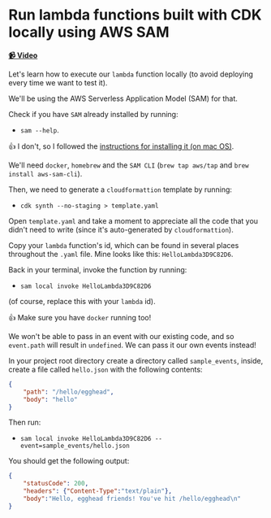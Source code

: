 # Run lambda functions built with CDK locally using AWS SAM

**[📹 Video](https://egghead.io/lessons/aws-run-lambda-functions-built-with-cdk-locally-using-aws-sam)**

Let's learn how to execute our `lambda` function locally (to avoid deploying every time we want to test it).

We'll be using the AWS Serverless Application Model (SAM) for that.

Check if you have `SAM` already installed by running:

* `sam --help`.

👍 I don't, so I followed the [instructions for installing it (on mac OS)](https://docs.aws.amazon.com/serverless-application-model/latest/developerguide/serverless-sam-cli-install-mac.html).

We'll need `docker`, `homebrew` and the `SAM CLI` (`brew tap aws/tap` and `brew install aws-sam-cli`).

Then, we need to generate a `cloudformattion` template by running:

* `cdk synth --no-staging > template.yaml`

Open `template.yaml` and take a moment to appreciate all the code that you didn't need to write (since it's auto-generated by `cloudformattion`).

Copy your `lambda` function's id, which can be found in several places throughout the `.yaml` file. Mine looks like this: `HelloLambda3D9C82D6`.

Back in your terminal, invoke the function by running:

* `sam local invoke HelloLambda3D9C82D6`

(of course, replace this with your `lambda` id).

👍 Make sure you have `docker` running too!

We won't be able to pass in an event with our existing code, and so `event.path` will result in `undefined`. We can pass it our own events instead!

In your project root directory create a directory called `sample_events`, inside, create a file called `hello.json` with the following contents:

```json
{
    "path": "/hello/egghead",
    "body": "hello"
}
```

Then run:
*  `sam local invoke HelloLambda3D9C82D6 --event=sample_events/hello.json`

You should get the following output:

```json
{
    "statusCode": 200,
    "headers": {"Content-Type":"text/plain"},
    "body":"Hello, egghead friends! You've hit /hello/egghead\n"
}
```

